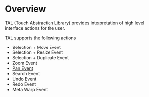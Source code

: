 # Overview
TAL (Touch Abstraction Library) provides interpretation of high level interface actions for the user.

TAL supports the following actions

- Selection + Move Event
- Selection + Resize Event
- Selection + Duplicate Event
- Zoom Event
- [Pan Event](Technical/Pan)
- Search Event
- Undo Event
- Redo Event
- Meta Warp Event

